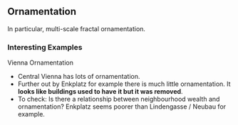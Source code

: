 ## Ornamentation
In particular, multi-scale fractal ornamentation.

### Interesting Examples
Vienna Ornamentation
* Central Vienna has lots of ornamentation.
* Further out by Enkplatz for example there is much little ornamentation. It **looks like buildings used to have it but it was removed**.
* To check: Is there a relationship between neighbourhood wealth and ornamentation? Enkplatz seems poorer than Lindengasse / Neubau for example.

